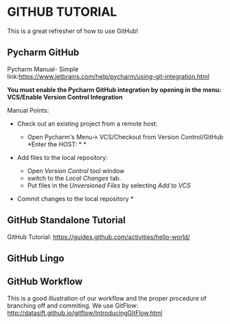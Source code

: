 GITHUB TUTORIAL
===============

This is a great refresher of how to use GitHub!

Pycharm GitHub 
--------------
Pycharm Manual- Simple link:https://www.jetbrains.com/help/pycharm/using-git-integration.html

**You must enable the Pycharm GitHub integration by opening in the menu: VCS/Enable Version Control Integration**

Manual Points:
* Check out an existing project from a remote host:
    * Open Pycharm's Menu-> VCS/Checkout from Version Control/GitHub
        *Enter the HOST:
        *
        *
* Add files to the local repository:
    * Open *Version Control* tool window
    * switch to the *Local Changes* tab.
    * Put files in the *Unversioned Files* by selecting *Add to VCS*

* Commit changes to the local repository
    *


GitHub Standalone Tutorial
--------------------------
GitHub Tutorial: https://guides.github.com/activities/hello-world/


GitHub Lingo
------------

GitHub Workflow
---------------
This is a good illustration of our workflow and the proper procedure of branching off and commiting. We use GitFlow: http://datasift.github.io/gitflow/IntroducingGitFlow.html
